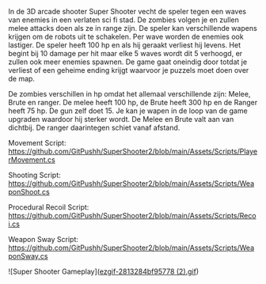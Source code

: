 In de 3D arcade shooter Super Shooter vecht de speler tegen een waves van enemies in een verlaten sci fi stad. De zombies volgen je en zullen melee attacks doen als ze in range zijn. De speler kan verschillende wapens krijgen om de robots uit te schakelen. Per wave worden de enemies ook lastiger. De speler heeft 100 hp en als hij geraakt verliest hij levens. Het begint bij 10 damage per hit maar elke 5 waves wordt dit 5 verhoogd, er zullen ook meer enemies spawnen. De game gaat oneindig door totdat je verliest of een geheime ending krijgt waarvoor je puzzels moet doen over de map.



De zombies verschillen in hp omdat het allemaal verschillende zijn: Melee, Brute en ranger. De melee heeft 100 hp, de Brute heeft 300 hp en de Ranger heeft 75 hp. De gun zelf doet 15. Je kan je wapen in de loop van de game upgraden waardoor hij sterker wordt. De Melee en Brute valt aan van dichtbij. De ranger daarintegen schiet vanaf afstand.

Movement Script: https://github.com/GitPushh/SuperShooter2/blob/main/Assets/Scripts/PlayerMovement.cs

Shooting Script: https://github.com/GitPushh/SuperShooter2/blob/main/Assets/Scripts/WeaponShoot.cs

Procedural Recoil Script: https://github.com/GitPushh/SuperShooter2/blob/main/Assets/Scripts/Recoi.cs

Weapon Sway Script: https://github.com/GitPushh/SuperShooter2/blob/main/Assets/Scripts/WeaponSway.cs

![Super Shooter Gameplay]([ezgif-2813284bf95778 (2).gif](https://github.com/GitPushh/SuperShooter2/blob/main/ezgif-2813284bf95778%20(2).gif))



